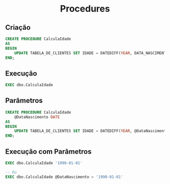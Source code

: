 <h1 align="center">Procedures</h1>

<h2>Criação</h2>
    
```sql
CREATE PROCEDURE CalculaIdade
AS
BEGIN
    UPDATE TABELA_DE_CLIENTES SET IDADE = DATEDIFF(YEAR, DATA_NASCIMENTO, GETDATE())
END;
```

<h2>Execução</h2>
    
```sql
EXEC dbo.CalculaIdade
```

<h2>Parâmetros</h2>
    
```sql
CREATE PROCEDURE CalculaIdade
    @DataNascimento DATE
AS
BEGIN
    UPDATE TABELA_DE_CLIENTES SET IDADE = DATEDIFF(YEAR, @DataNascimento, GETDATE())
END;
```

<h2>Execução com Parâmetros</h2>
    
```sql
EXEC dbo.CalculaIdade '1990-01-01'

-- Ou
EXEC dbo.CalculaIdade @DataNascimento = '1990-01-01'
```

